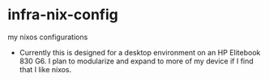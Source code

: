 # infra-nix-config
my nixos configurations

* Currently this is designed for a desktop environment on an HP Elitebook 830 G6.
I plan to modularize and expand to more of my device if I find that I like nixos.